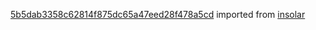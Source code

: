 [5b5dab3358c62814f875dc65a47eed28f478a5cd](https://github.com/insolar/insolar/commit/5b5dab3358c62814f875dc65a47eed28f478a5cd) imported from [insolar](https://github.com/insolar/insolar)
